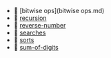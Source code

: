 * 📄 [bitwise ops](bitwise ops.md)
* 📂 [recursion](recursion)
* 📄 [reverse-number](reverse-number.md)
* 📂 [searches](searches)
* 📂 [sorts](sorts)
* 📄 [sum-of-digits](sum-of-digits.md)
